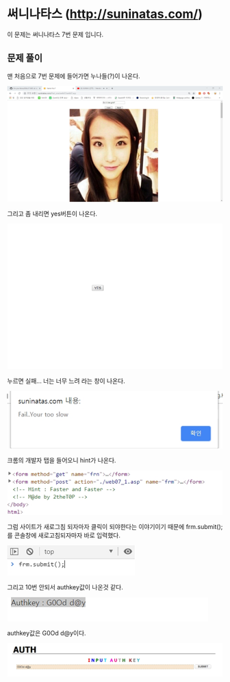 # 써니나타스 (http://suninatas.com/)
이 문제는 써니나타스 7번 문제 입니다.

## 문제 풀이 
맨 처음으로 7번 문제에 들어가면 누나들(?)이 나온다. 

![](./img/1.jpg)

그리고 좀 내리면 yes버튼이 나온다.

![](./img/2.jpg)

누르면 실패... 너는 너무 느려 라는 창이 나온다.

![](./img/3.jpg)

크롬의 개발자 탭을 들어오니 hint가 나온다.

![](./img/4.jpg)

그럼 사이트가 새로그침 되자마자 클릭이 되야한다는 이야기이기 때문에
frm.submit();를 콘솔창에 새로고침되자마자 바로 입력했다.

![](./img/6.jpg)

그리고 10번 안되서 authkey값이 나온것 같다.

![](./img/7.jpg)

authkey값은 G0Od d@y이다.

![](./img/8.jpg)
